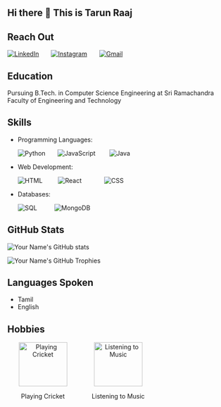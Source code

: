 ## Hi there 👋  This is Tarun Raaj

<!--
tarunraaj2003/tarunraaj2003 is a ✨ _special_ ✨ repository because its README.md (this file) appears on your GitHub profile.

Here are some ideas to get you started:

- 🔭 I’m currently working on ...
- 🌱 I’m currently learning ...
- 👯 I’m looking to collaborate on ...
- 🤔 I’m looking for help with ...
- 💬 Ask me about ...
- 📫 How to reach me: ...
- 😄 Pronouns: ...
- ⚡️ Fun fact: ...
-->

## Reach Out

[![LinkedIn](https://img.shields.io/badge/LinkedIn-Connect-blue?style=flat&logo=linkedin)](https://www.linkedin.com/in/tarun-raaj-r-045a73303/) &nbsp;&nbsp;&nbsp;&nbsp;&nbsp;
[![Instagram](https://img.shields.io/badge/Instagram-Follow-blue?style=flat&logo=instagram)](https://instagram.com/tarunraaj7) &nbsp;&nbsp;&nbsp;&nbsp;&nbsp;
[![Gmail](https://img.shields.io/badge/Email-Contact-blue?style=flat&logo=gmail)](mailto:tarunraaj2003@gmail.com)

## Education

Pursuing B.Tech. in Computer Science Engineering at Sri Ramachandra Faculty of Engineering and Technology 

## Skills

- Programming Languages: <br>

  ![Python](https://img.shields.io/badge/Python-Intermediate-orange?style=flat&logo=python) &nbsp;&nbsp;&nbsp;&nbsp;&nbsp;
  ![JavaScript](https://img.shields.io/badge/JavaScript-Intermediate-orange?style=flat&logo=javascript) &nbsp;&nbsp;&nbsp;&nbsp;&nbsp;&nbsp;
  ![Java](https://img.shields.io/badge/Java-Intermediate-orange?style=flat&logo=java)


  
- Web Development: <br>

  ![HTML](https://img.shields.io/badge/HTML-Intermediate-orange?style=flat&logo=html5) &nbsp;&nbsp;&nbsp;&nbsp;&nbsp;&nbsp;&nbsp;
  ![React](https://img.shields.io/badge/React-Intermediate-orange?style=flat&logo=react)&nbsp;&nbsp;&nbsp;&nbsp;&nbsp;&nbsp;&nbsp;&nbsp;&nbsp;&nbsp;&nbsp;&nbsp;
  ![CSS](https://img.shields.io/badge/CSS-Intermediate-orange?style=flat&logo=css3)&nbsp;&nbsp;&nbsp;&nbsp;&nbsp;

  
- Databases: <br>

  ![SQL](https://img.shields.io/badge/SQL-Intermediate-orange?style=flat&logo=postgresql) &nbsp;&nbsp;&nbsp;&nbsp;&nbsp;&nbsp;&nbsp;&nbsp;
  ![MongoDB](https://img.shields.io/badge/MongoDB-Intermediate-orange?style=flat&logo=mongodb)

## GitHub Stats

![Your Name's GitHub stats](https://github-readme-stats.vercel.app/api?username=tarunraaj2003&show_icons=true&bg_color=ffffff&text_color=000000)

![Your Name's GitHub Trophies](https://github-profile-trophy.vercel.app/?username=tarunraaj2003&bg_color=ffffff&color=708090&line=24292e&point=24292e&area=true)


## Languages Spoken

- Tamil
- English


## Hobbies

<div style="display: grid; grid-template-columns: repeat(3, 1fr); gap: 10px;">
  <div style="text-align: center;">
    <img src="https://media.istockphoto.com/id/177427917/photo/close-up-of-red-cricket-ball-and-bat-sitting-on-grass.webp?b=1&s=170667a&w=0&k=20&c=WGO8Ikx5NSa1W7KC922jlzgnSq46gnP6G14cGWsvVUw=" alt="Playing Cricket" style="width:110px;height:100px">
    <p>Playing Cricket</p>
  </div>
  <div style="text-align: center;">
    <img src="https://encrypted-tbn0.gstatic.com/images?q=tbn:ANd9GcSvo3JKVCrm1OYd-jKwrhyCNZRfOxg08LZsdw&s" alt="Listening to Music" style="width: 110px;height:100px">
    <p>Listening to Music</p>
  </div>
 
</div>
